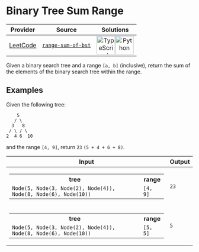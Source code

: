 # Binary Tree Sum Range

<!-- INFO TABLE BEGIN -->

| Provider                                        | Source                                                               | Solutions                                                                                                                                                                                                                                                                                                    |
| :---------------------------------------------: | :------------------------------------------------------------------: | :----------------------------------------------------------------------------------------------------------------------------------------------------------------------------------------------------------------------------------------------------------------------------------------------------------: |
| [LeetCode](../../../docs/providers/LeetCode.md) | [`range-sum-of-bst`](https://leetcode.com/problems/range-sum-of-bst) | [<img src="https://res.cloudinary.com/rascaltwo/image/upload/v1631924094/typescript_s5czgr.svg" alt="TypeScript" title="TypeScript" width="50" />](solve.ts)[<img src="https://res.cloudinary.com/rascaltwo/image/upload/v1631924087/python_xzdlti.svg" alt="Python" title="Python" width="50" />](solve.py) |

<!-- INFO TABLE END -->

Given a binary search tree and a range `[a, b]` (inclusive), return the sum of the elements of the binary search tree within the range.

## Examples

Given the following tree:

        5
       / \
      3   8
     / \ / \
    2  4 6  10

and the range `[4, 9]`, return `23` `(5 + 4 + 6 + 8)`.

| Input                                                                                                                                                 | Output |
| ----------------------------------------------------------------------------------------------------------------------------------------------------- | ------ |
| <table><tr><th>tree</th><th>range</th></tr><tr><td>`Node(5, Node(3, Node(2), Node(4)), Node(8, Node(6), Node(10))`</td><td>`[4, 9]`</td></tr></table> | `23`   |
| <table><tr><th>tree</th><th>range</th></tr><tr><td>`Node(5, Node(3, Node(2), Node(4)), Node(8, Node(6), Node(10))`</td><td>`[5, 5]`</td></tr></table> | `5`    |
